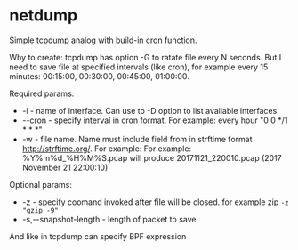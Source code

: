 # netdump
Simple tcpdump analog with build-in cron function.

Why to create: tcpdump has option -G to ratate file every N seconds. But I need to save file at specified intervals (like cron), for example every 15 minutes: 00:15:00, 00:30:00, 00:45:00, 01:00:00.

Required params:
- -i - name of interface. Can use to -D option to list available interfaces
 - --cron - specify interval in cron format. 
 For example: every hour "0 0 */1 * * *"
 - -w - file name. Name must include field from in strftime format http://strftime.org/.
 For example: For example: %Y%m%d_%H%M%S.pcap will produce 20171121_220010.pcap (2017 November 21 22:00:10)

Optional params:
- -z - specify coomand invoked after file will be closed. for example zip `-z "gzip -9"`
- -s,--snapshot-length - length of packet to save

And like in tcpdump can specify BPF expression
